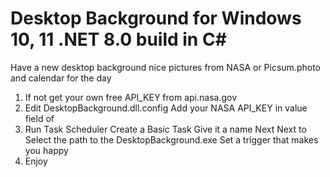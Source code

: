 # Desktop Background for Windows 10, 11 .NET 8.0 build in C#
Have a new desktop background nice pictures from NASA or Picsum.photo and calendar for the day

1. If not get your own free API_KEY from api.nasa.gov
2. Edit DesktopBackground.dll.config
	Add your NASA API_KEY in value field of <add key="NASA-API_KEY" value="" />
3. Run Task Scheduler
  Create a Basic Task 
  Give it a name
  Next Next to Select the path to the DesktopBackground.exe 
  Set a trigger that makes you happy
4. Enjoy
